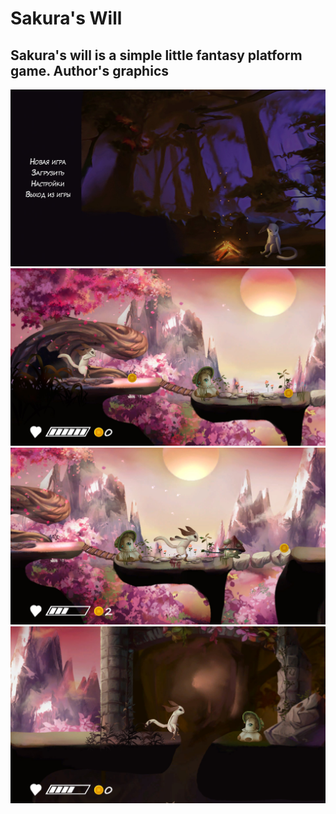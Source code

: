 # Sakura's Will

## Sakura's will is a simple little fantasy platform game. Author's graphics

![Image alt](https://github.com/vomsina/Sakura-s-Will/blob/main/1.jpg)
![Image alt](https://github.com/vomsina/Sakura-s-Will/blob/main/2.jpg)
![Image alt](https://github.com/vomsina/Sakura-s-Will/blob/main/3.jpg)
![Image alt](https://github.com/vomsina/Sakura-s-Will/blob/main/4.jpg)
